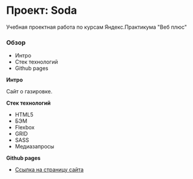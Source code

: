 # Проект: Soda
Учебная проектная работа по курсам Яндекс.Практикума "Веб плюс"
### Обзор

* Интро
* Стек технологий
* Github pages

**Интро**

Сайт о газировке.

**Стек технологий**
* HTML5
* БЭМ
* Flexbox
* GRID
* SASS
* Медиазапросы

**Github pages**

* [Ссылка на страницу сайта](https://danila4191.github.io/Soda/)

